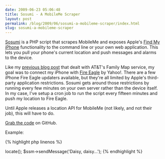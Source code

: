 ```yaml
---
date: 2009-06-23 05:06:48
title: Sosumi - A MobileMe Scraper
layout: post
permalink: /blog/2009/06/sosumi-a-mobileme-scraper/index.html
slug: sosumi-a-mobileme-scraper
---
```

[Sosumi](http://github.com/tylerhall/sosumi/tree/master) is a PHP script that scrapes MobileMe and exposes Apple's <a href="http://www.apple.com/mobileme/whats-new/">Find My iPhone</a> functionality to the command line or your own web application. This lets you pull your phone's current location and push messages and alarms to the device.

Like my <a href="http://clickontyler.com/blog/2009/04/persistant-location-updates-from-iphone-to-fire-eagle/">previous blog post</a> that dealt with AT&T's Family Map service, my goal was to connect my iPhone with <a href="http://fireeagle.yahoo.net/">Fire Eagle</a> by Yahoo!. There are a few iPhone Fire Eagle updaters available, but they're all limited by Apple's third-party application restrictions. Sosumi gets around those restrictions by running every few minutes on your own server rather than the device itself. In my case, I've setup a cron job to run the script every fifteen minutes and push my location to Fire Eagle.

Until Apple releases a location API for MobileMe (not likely, and not their job), this will have to do.

[Grab the code](http://github.com/tylerhall/sosumi/tree/master) on GitHub.

Example:

{% highlight php linenos %}
<?PHP
$ssm = new Sosumi('username', 'password');
$location_data = $ssm->locate();
$ssm->sendMessage('Daisy, daisy...');
{% endhighlight %}
